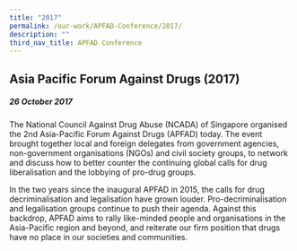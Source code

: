 ```yaml
---
title: "2017"
permalink: /our-work/APFAD-Conference/2017/
description: ""
third_nav_title: APFAD Conference
---
```

## Asia Pacific Forum Against Drugs (2017)



##### 26 October 2017

The National Council Against Drug Abuse (NCADA) of Singapore organised the 2nd Asia-Pacific Forum Against Drugs (APFAD) today. The event brought together local and foreign delegates from government agencies, non-government organisations (NGOs) and civil society groups, to network and discuss how to better counter the continuing global calls for drug liberalisation and the lobbying of pro-drug groups.

In the two years since the inaugural APFAD in 2015, the calls for drug decriminalisation and legalisation have grown louder. Pro-decriminalisation and legalisation groups continue to push their agenda. Against this backdrop, APFAD aims to rally like-minded people and organisations in the Asia-Pacific region and beyond, and reiterate our firm position that drugs have no place in our societies and communities.
